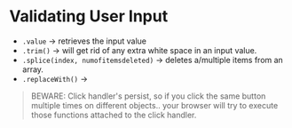 # Validating User Input

* `.value` -> retrieves the input value
* `.trim()` -> will get rid of any extra white space in an input value. 
* `.splice(index, numofitemsdeleted)` -> deletes a/multiple items from an array. 
* `.replaceWith()` -> 

> BEWARE: Click handler's persist, so if you click the same button multiple times on different objects.. your browser will try to execute those functions attached to the click handler. 
